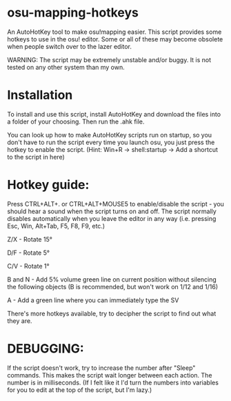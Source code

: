 # osu-mapping-hotkeys
An AutoHotKey tool to make osu!mapping easier.
This script provides some hotkeys to use in the osu! editor. Some or all of these may become obsolete when people switch over to the lazer editor.

WARNING: The script may be extremely unstable and/or buggy. It is not tested on any other system than my own.

# Installation
To install and use this script, install AutoHotKey and download the files into a folder of your choosing. Then run the .ahk file.

You can look up how to make AutoHotKey scripts run on startup, so you don't have to run the script every time you launch osu, you just press the hotkey to enable the script.
(Hint: Win+R -> shell:startup -> Add a shortcut to the script in here)

# Hotkey guide:

Press CTRL+ALT+. or CTRL+ALT+MOUSE5 to enable/disable the script - you should hear a sound when the script turns on and off.
The script normally disables automatically when you leave the editor in any way (i.e. pressing Esc, Win, Alt+Tab, F5, F8, F9, etc.)

Z/X - Rotate 15°

D/F - Rotate 5°

C/V - Rotate 1°

B and N - Add 5% volume green line on current position without silencing the following objects (B is recommended, but won't work on 1/12 and 1/16)

A - Add a green line where you can immediately type the SV

There's more hotkeys available, try to decipher the script to find out what they are.

# DEBUGGING:
If the script doesn't work, try to increase the number after "Sleep" commands. This makes the script wait longer between each action. The number is in milliseconds.
(If I felt like it I'd turn the numbers into variables for you to edit at the top of the script, but I'm lazy.)
